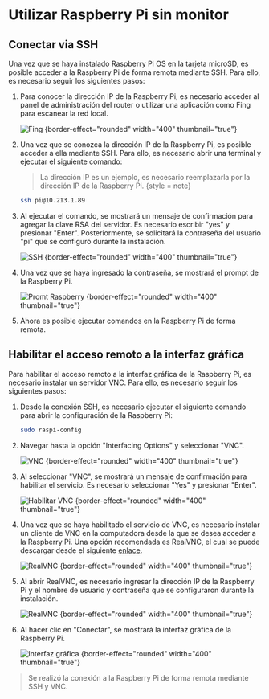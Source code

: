 # Utilizar Raspberry Pi sin monitor

## Conectar via SSH

Una vez que se haya instalado Raspberry Pi OS en la tarjeta microSD, es posible acceder a la Raspberry Pi de forma remota mediante SSH. Para ello, es necesario seguir los siguientes pasos:

1. Para conocer la dirección IP de la Raspberry Pi, es necesario acceder al panel de administración del router o utilizar una aplicación como Fing para escanear la red local.

    ![Fing](fing.png) {border-effect="rounded" width="400" thumbnail="true"}

2. Una vez que se conozca la dirección IP de la Raspberry Pi, es posible acceder a ella mediante SSH. Para ello, es necesario abrir una terminal y ejecutar el siguiente comando:

    > La dirección IP es un ejemplo, es necesario reemplazarla por la dirección IP de la Raspberry Pi.
    > {style = note}
    ```bash
    ssh pi@10.213.1.89
    ```

3. Al ejecutar el comando, se mostrará un mensaje de confirmación para agregar la clave RSA del servidor. Es necesario escribir "yes" y presionar "Enter". Posteriormente, se solicitará la contraseña del usuario "pi" que se configuró durante la instalación.

    ![SSH](ssh.png) {border-effect="rounded" width="400" thumbnail="true"}

4. Una vez que se haya ingresado la contraseña, se mostrará el prompt de la Raspberry Pi.

    ![Promt Raspberry](promptRaspberry.png) {border-effect="rounded" width="400" thumbnail="true"}

5. Ahora es posible ejecutar comandos en la Raspberry Pi de forma remota.

## Habilitar el acceso remoto a la interfaz gráfica

Para habilitar el acceso remoto a la interfaz gráfica de la Raspberry Pi, es necesario instalar un servidor VNC. Para ello, es necesario seguir los siguientes pasos:

1. Desde la conexión SSH, es necesario ejecutar el siguiente comando para abrir la configuración de la Raspberry Pi:

    ```bash
    sudo raspi-config
    ```

2. Navegar hasta la opción "Interfacing Options" y seleccionar "VNC".

   ![VNC](vnc.png) {border-effect="rounded" width="400" thumbnail="true"}

3. Al seleccionar "VNC", se mostrará un mensaje de confirmación para habilitar el servicio. Es necesario seleccionar "Yes" y presionar "Enter".

   ![Habilitar VNC](habilitarVNC.png) {border-effect="rounded" width="400" thumbnail="true"}

4. Una vez que se haya habilitado el servicio de VNC, es necesario instalar un cliente de VNC en la computadora desde la que se desea acceder a la Raspberry Pi. Una opción recomendada es RealVNC, el cual se puede descargar desde el siguiente [enlace](https://www.realvnc.com/es/connect/download/viewer/).

   ![RealVNC](realVNC.png) {border-effect="rounded" width="400" thumbnail="true"}

5. Al abrir RealVNC, es necesario ingresar la dirección IP de la Raspberry Pi y el nombre de usuario y contraseña que se configuraron durante la instalación.

   ![RealVNC](ingresarVNC.png) {border-effect="rounded" width="400" thumbnail="true"}

6. Al hacer clic en "Conectar", se mostrará la interfaz gráfica de la Raspberry Pi.

   ![Interfaz gráfica](interfazGrafica.png) {border-effect="rounded" width="400" thumbnail="true"}

> Se realizó la conexión a la Raspberry Pi de forma remota mediante SSH y VNC.